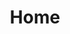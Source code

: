 ---
layout: home
title: Home
show_modal: true
profile_image: https://drive.google.com/file/d/1eDX7ACLgdFsUIr-1oj-rh5_7HLT8UeR1/view?usp=sharing
welcome_text: Welcome
intro_text:  Dual-major IR/IT student. Open to part-time opportunities in Research, and Policy-related work.
---